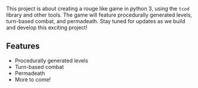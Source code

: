 This project is about creating a rouge like game in python 3, using the `tcod` library and other tools. The game will feature procedurally generated levels, turn-based combat, and permadeath. Stay tuned for updates as we build and develop this exciting project! 

## Features
- Procedurally generated levels
- Turn-based combat
- Permadeath
- More to come!